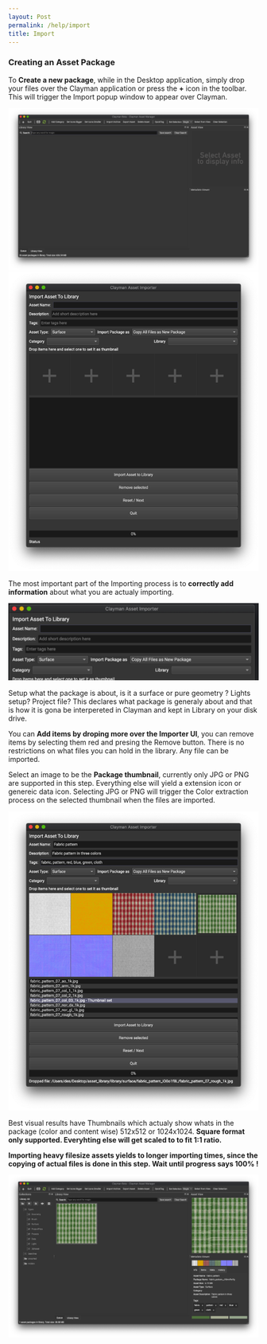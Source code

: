 ```yaml
---
layout: Post
permalink: /help/import
title: Import
---
```

<h3><b>Creating an Asset Package</b></h3>

To <b>Create a new package</b>, while in the Desktop application, simply drop your files over the Clayman application or press the **+** icon in the toolbar. This will trigger the Import popup window to appear over Clayman.

<img src="/assets/media/clayman_empty.png" width="600">


<img src="/assets/media/clayman_import_empty.png" width="600">

The most important part of the Importing process is to <b>correctly add information</b> about what you are actualy importing.

<img src="/assets/media/clayman_importui_head.png" width="600">

Setup what the package is about, is it a surface or pure geometry ? Lights setup? Project file? This declares what package is generaly about and that is how it is gona be interpereted in Clayman and kept in Library on your disk drive.

You can <b>Add items by droping more over the Importer UI</b>, you can remove items by selecting them red and presing the Remove button.
There is no restrictions on what files you can hold in the library. Any file can be imported.

Select an image to be the <b>Package thumbnail</b>, currently only JPG or PNG are supported in this step. Everything else will yield a extension icon or genereic data icon. Selecting JPG or PNG will trigger the Color extraction process on the selected thumbnail when the files are imported.

<img src="/assets/media/clayman_import_filled.png" width="600">

Best visual results have Thumbnails which actualy show whats in the package (color and content wise) 512x512 or 1024x1024. <b>Square format only supported. Everyhting else will get scaled to to fit 1:1 ratio.</b>


<b>Importing heavy filesize assets yields to longer importing times, since the copying of actual files is done in this step.
Wait until progress says 100% !</b>

<img src="/assets/media/clayman_imported_asset.png" width="600">


